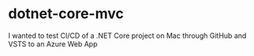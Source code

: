 # dotnet-core-mvc
I wanted to test CI/CD of a .NET Core project on Mac through GitHub and VSTS to an Azure Web App
